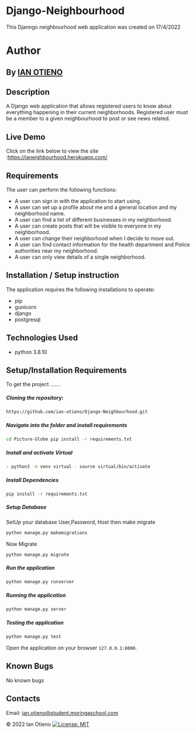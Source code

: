 # Django-Neighbourhood
This Djanngo neighbourhood web application was created on 17/4/2022

# Author
## By **[ IAN OTIENO](https://github.com/ian-otieno)**

## Description
A Django web application that allows registered users to know about everything happening in their current neighborhoods. Registered user must be a member to a given neighbourhood to post or see news related.

## Live Demo
Click on the link below to view the site :https://ianeighbourhood.herokuapp.com/

## Requirements
The user can perform the following functions:

- A user can sign in with the application to start using.
- A user can set up a profile about me and a general location and my neighborhood name.
- A user can find a list of different businesses in my neighborhood.
- A user can create posts that will be visible to everyone in my neighborhood.
- A user can change their neighborhood when I decide to move out.
- A user can find contact information for the health department and Police authorities near my neighborhood.
- A user can only view details of a single neighborhood.

## Installation / Setup instruction
The application requires the following installations to operate:
- pip
- gunicorn
- django
- postgresql

## Technologies Used
- python 3.8.10

## Setup/Installation Requirements
To get the project .......  
  
##### Cloning the repository:  
 ```bash 
 https://github.com/ian-otieno/Django-Neighbourhood.git 
```
##### Navigate into the folder and install requirements  
 ```bash 
cd Picture-Globe pip install -r requirements.txt 
```
##### Install and activate Virtual  
 ```bash 
- python3 -m venv virtual - source virtual/bin/activate  
```  
##### Install Dependencies  
 ```bash 
 pip install -r requirements.txt 
```  
 ##### Setup Database  
  SetUp your database User,Password, Host then make migrate  
 ```bash 
python manage.py makemigrations 
 ``` 
 Now Migrate  
 ```bash 
 python manage.py migrate 
```
##### Run the application  
 ```bash 
 python manage.py runserver 
``` 
##### Running the application  
 ```bash 
 python manage.py server 
```
##### Testing the application  
 ```bash 
 python manage.py test 
```
Open the application on your browser `127.0.0.1:8000`.  
  
  
## Known Bugs

No known bugs


## Contacts
Email: ian.otieno@student.moringaschool.com

 &#169; 2022 Ian Otieno
[![License: MIT](https://img.shields.io/badge/License-MIT-yellow.svg)](https://opensource.org/licenses/MIT)